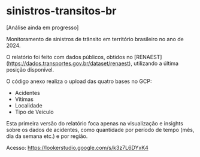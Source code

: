 # sinistros-transitos-br
[Análise ainda em progresso]

Monitoramento de sinistros de trânsito em território brasileiro no ano de 2024.

O relatório foi feito com dados públicos, obtidos no [RENAEST] (https://dados.transportes.gov.br/dataset/renaest), utilizando a última posição disponível.

O código anexo realiza o upload das quatro bases no GCP:
- Acidentes
- Vítimas
- Localidade
- Tipo de Veículo

Esta primeira versão do relatório foca apenas na visualização e insights sobre os dados de acidentes, como quantidade por período de tempo (mês, dia da semana etc.) e por região.

Acesso: https://lookerstudio.google.com/s/k3z7L6DYxK4
